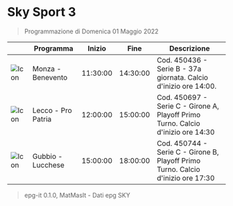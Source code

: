 # Sky Sport 3
> Programmazione di Domenica 01 Maggio 2022

||Programma|Inizio|Fine|Descrizione|
|---|---|---|---|---|
|![Icon](https://guidatv.sky.it/uuid/9e63645f-1e05-43fb-a213-781a29c9a9a8/cover?md5ChecksumParam=4849760b5238817997d5fe1a46129233)|Monza - Benevento|11:30:00|14:30:00|Cod. 450436 - Serie B - 37a giornata. Calcio d&#039;inizio ore 14:00.
|![Icon](https://guidatv.sky.it/uuid/4d84a696-ae23-4d94-b6db-145b3869f620/cover?md5ChecksumParam=31ae38dc5b427108ccc30171c660c2ac)|Lecco - Pro Patria|12:00:00|15:00:00|Cod. 450697 - Serie C - Girone A, Playoff Primo Turno. Calcio d&#039;inizio ore 14:30
|![Icon](https://guidatv.sky.it/uuid/6666ee02-6e7d-4d6b-b39e-7d4613733f93/cover?md5ChecksumParam=1e2e6d5f45a4dcd33a09c6e944d013fb)|Gubbio - Lucchese|15:00:00|18:00:00|Cod. 450744 - Serie C - Girone B, Playoff Primo Turno. Calcio d&#039;inizio ore 17:30



 > epg-it 0.1.0, MatMasIt - Dati epg SKY